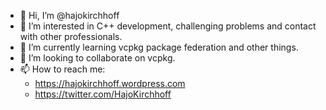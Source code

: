 - 👋 Hi, I’m @hajokirchhoff
- 👀 I’m interested in C++ development, challenging problems and contact with other professionals.
- 🌱 I’m currently learning vcpkg package federation and other things.
- 💞️ I’m looking to collaborate on vcpkg.
- 📫 How to reach me: 
  - https://hajokirchhoff.wordpress.com
  - https://twitter.com/HajoKirchhoff

<!---
hajokirchhoff/hajokirchhoff is a ✨ special ✨ repository because its `README.md` (this file) appears on your GitHub profile.
You can click the Preview link to take a look at your changes.
--->
